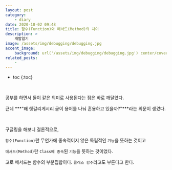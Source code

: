```yaml
---
layout: post
category:
    - diary
date: 2020-10-02 09:48
title: 함수(Function)와 메서드(Method)의 차이
description: >
    개발일기
image: /assets/img/debugging/debugging.jpg
accent_image:
    background: url('/assets/img/debugging/debugging.jpg') center/cover
related_posts:
    -
---
```


* toc
{:toc}

&nbsp;  

공부를 하면서 둘이 같은 의미로 사용된다는 점은 바로 깨달았다.

근데 ***"왜 헷갈리게시리 굳이 용어를 나눠 혼용하고 있을까?"***라는 의문이 생겼다.

&nbsp;  

구글링을 해보니 결론적으로,

`함수(Function)`란 무언가에 종속적이지 않은 독립적인 `기능`을 뜻하는 것이고

`메서드(Method)`란 `Class에 종속`된 `기능`을 뜻하는 것이었다.

고로 메서드는 함수의 부분집합이다. `클래스 함수`라고도 부른다고 한다.

&nbsp;  
